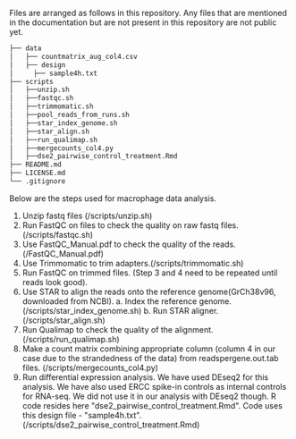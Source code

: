 Files are arranged as follows in this repository. Any files that are mentioned in the documentation but are not present in this repository are not public yet. 

```bash
├── data 
│   ├── countmatrix_aug_col4.csv
│   ├── design
│     ├── sample4h.txt
├── scripts
│   ├──unzip.sh
│   ├──fastqc.sh
│   ├──trimmomatic.sh
│   ├──pool_reads_from_runs.sh
│   ├──star_index_genome.sh
│   ├──star_align.sh
│   ├──run_qualimap.sh
│   ├──mergecounts_col4.py
│   ├──dse2_pairwise_control_treatment.Rmd
├── README.md
├── LICENSE.md
└── .gitignore
```

Below are the steps used for macrophage data analysis. 

1. Unzip fastq files (/scripts/unzip.sh)
2. Run FastQC on files to check the quality on raw fastq files.(/scripts/fastqc.sh)
3. Use FastQC_Manual.pdf to check the quality of the reads. (/FastQC_Manual.pdf)
4. Use Trimmomatic to trim adapters.(/scripts/trimmomatic.sh)
5. Run FastQC on trimmed files. (Step 3 and 4 need to be repeated until reads look good). 
6. Use STAR to align the reads onto the reference genome(GrCh38v96, downloaded from NCBI). 
  a. Index the reference genome. (/scripts/star_index_genome.sh)
  b. Run STAR aligner.(/scripts/star_align.sh)
6. Run Qualimap to check the quality of the alignment.(/scripts/run_qualimap.sh)
7. Make a count matrix combining appropriate column (column 4 in our case due to the strandedness of the data) from readspergene.out.tab files. (/scripts/mergecounts_col4.py)
8. Run differential expression analysis. We have used DEseq2 for this analysis. We have also used ERCC spike-in controls as internal controls for RNA-seq. We did not use it in our analysis with DEseq2 though. R code resides here "dse2_pairwise_control_treatment.Rmd". Code uses this design file - "sample4h.txt".(/scripts/dse2_pairwise_control_treatment.Rmd)
